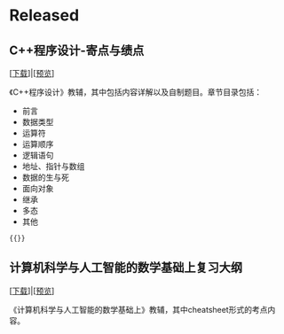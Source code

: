 # Released

## C++程序设计-寄点与绩点

\[[下载](https://raw.githubusercontent.com/XiStudyGroup/XiStudyGroup/main/src/C++程序设计-绩点与寄点.pdf)\]|\[[预览](../学习资料/C++程序设计-绩点与寄点.md)\]

《C++程序设计》教辅，其中包括内容详解以及自制题目。章节目录包括：

- 前言
- 数据类型
- 运算符
- 运算顺序
- 逻辑语句
- 地址、指针与数组
- 数据的生与死
- 面向对象
- 继承
- 多态
- 其他

<span v-pre>`{{}}`</span>

## 计算机科学与人工智能的数学基础上复习大纲

\[[下载](https://raw.githubusercontent.com/XiStudyGroup/XiStudyGroup/main/src/计算机科学与人工智能的数学基础上复习大纲.pdf)\]|\[[预览](../学习资料/计算机科学与人工智能的数学基础上复习大纲.md)\]

《计算机科学与人工智能的数学基础上》教辅，其中cheatsheet形式的考点内容。
